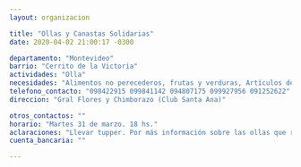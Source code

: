 ```yaml
---
layout: organizacion

title: "Ollas y Canastas Solidarias"
date: 2020-04-02 21:00:17 -0300

departamento: "Montevideo"
barrio: "Cerrito de la Victoria"
actividades: "Olla"
necesidades: "Alimentos no perecederos, frutas y verduras, Artículos de limpieza, tuppers, cubiertos descartables"
telefono_contacto: "098422915 099841142 094807175 099927956 091252622"
direccion: "Gral Flores y Chimborazo (Club Santa Ana)"

otros_contactos: ""
horario: "Martes 31 de marzo. 18 hs."
aclaraciones: "Llevar tupper. Por más información sobre las ollas que realiza esta organización: En instagram: ollasolidariamunicipiod . En facebook: OllaSolidarias"
cuenta_bancaria: ""

---
```

